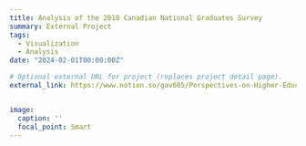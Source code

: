 ```yaml
---
title: Analysis of the 2018 Canadian National Graduates Survey
summary: External Project
tags:
  - Visualization
  - Analysis
date: "2024-02-01T00:00:00Z"

# Optional external URL for project (replaces project detail page).
external_link: https://www.notion.so/gav605/Perspectives-on-Higher-Education-9a37674b49ed41dcad6d0d04454753b5


image:
  caption: ''
  focal_point: Smart
---
```

